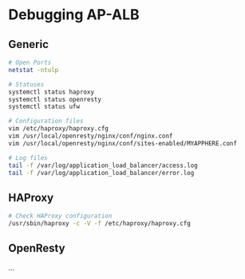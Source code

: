 # Debugging AP-ALB

## Generic

```bash
# Open Ports
netstat -ntulp

# Statuses
systemctl status haproxy
systemctl status openresty
systemctl status ufw

# Configuration files
vim /etc/haproxy/haproxy.cfg
vim /usr/local/openresty/nginx/conf/nginx.conf
vim /usr/local/openresty/nginx/conf/sites-enabled/MYAPPHERE.conf

# Log files
tail -f /var/log/application_load_balancer/access.log
tail -f /var/log/application_load_balancer/error.log
```

## HAProxy

```bash
# Check HAProxy configuration
/usr/sbin/haproxy -c -V -f /etc/haproxy/haproxy.cfg
```

## OpenResty

...